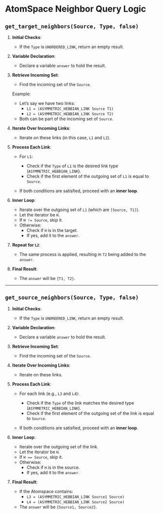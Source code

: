 # AtomSpace Neighbor Query Logic

## `get_target_neighbors(Source, Type, false)`

1. **Initial Checks**:
   - If the `Type` is `UNORDERED_LINK`, return an empty result.

2. **Variable Declaration**:
   - Declare a variable `answer` to hold the result.

3. **Retrieve Incoming Set**:
   - Find the incoming set of the `Source`.

   Example:
   - Let’s say we have two links:
     - `L1 = (ASYMMETRIC_HEBBIAN_LINK Source T1)`
     - `L2 = (ASYMMETRIC_HEBBIAN_LINK Source T2)`
   - Both can be part of the incoming set of `Source`.

4. **Iterate Over Incoming Links**:
   - Iterate on these links (in this case, `L1` and `L2`).

5. **Process Each Link**:
   - For `L1`:
     - Check if the `Type` of `L1` is the desired link type (`ASYMMETRIC_HEBBIAN_LINK`).
     - Check if the first element of the outgoing set of `L1` is equal to `Source`.

   - If both conditions are satisfied, proceed with an **inner loop**.

6. **Inner Loop**:
   - Iterate over the outgoing set of `L1` (which are `[Source, T1]`).
   - Let the iterator be `H`.
   - If `H != Source`, skip it.
   - Otherwise:
     - Check if `H` is in the target.
     - If yes, add it to the `answer`.

7. **Repeat for `L2`**:
   - The same process is applied, resulting in `T2` being added to the `answer`.

8. **Final Result**:
   - The `answer` will be `{T1, T2}`.

---

## `get_source_neighbors(Source, Type, false)`

1. **Initial Checks**:
   - If the `Type` is `UNORDERED_LINK`, return an empty result.

2. **Variable Declaration**:
   - Declare a variable `answer` to hold the result.

3. **Retrieve Incoming Set**:
   - Find the incoming set of the `Source`.

4. **Iterate Over Incoming Links**:
   - Iterate on these links.

5. **Process Each Link**:
   - For each link (e.g., `L3` and `L4`):
     - Check if the `Type` of the link matches the desired type (`ASYMMETRIC_HEBBIAN_LINK`).
     - Check if the first element of the outgoing set of the link is equal to `Source`.

   - If both conditions are satisfied, proceed with an **inner loop**.

6. **Inner Loop**:
   - Iterate over the outgoing set of the link.
   - Let the iterator be `H`.
   - If `H == Source`, skip it.
   - Otherwise:
     - Check if `H` is in the source.
     - If yes, add it to the `answer`.

7. **Final Result**:
   - If the Atomspace contains:
     - `L3 = (ASYMMETRIC_HEBBIAN_LINK Source1 Source)`
     - `L4 = (ASYMMETRIC_HEBBIAN_LINK Source2 Source)`
   - The `answer` will be `{Source1, Source2}`.
